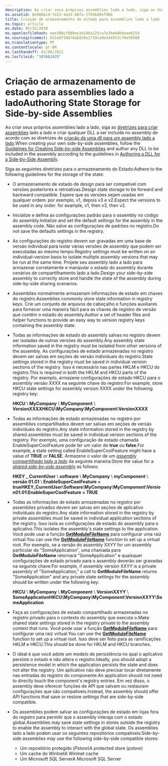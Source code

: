 ```yaml
---
description: Ao criar seus próprios assemblies lado a lado, siga as diretrizes para criar assemblies lado a lado e criar qualquer DLL a ser incluída no assembly de acordo com as diretrizes de criação de uma DLL para um assembly lado a lado.
ms.assetid: 0e98bbcd-7e23-4a33-b0fa-1f936d0ef96b
title: Criação de armazenamento de estado para assemblies lado a lado
ms.topic: article
ms.date: 05/31/2018
ms.openlocfilehash: eee388cf680ee3a186a225ca7e3bde8b6eae625d
ms.sourcegitcommit: 831e8f3db78ab820e1710cede244553c70e50500
ms.translationtype: MT
ms.contentlocale: pt-BR
ms.lasthandoff: 01/08/2021
ms.locfileid: "103662425"
---
```

# <a name="authoring-state-storage-for-side-by-side-assemblies"></a><span data-ttu-id="27ccc-103">Criação de armazenamento de estado para assemblies lado a lado</span><span class="sxs-lookup"><span data-stu-id="27ccc-103">Authoring State Storage for Side-by-side Assemblies</span></span>

<span data-ttu-id="27ccc-104">Ao criar seus próprios assemblies lado a lado, siga as [diretrizes para criar assemblies](guidelines-for-creating-side-by-side-assemblies.md) lado a lado e criar qualquer DLL a ser incluída no assembly de acordo com as diretrizes de [criação de uma dll para um assembly lado a lado](authoring-a-dll-for-a-side-by-side-assembly.md).</span><span class="sxs-lookup"><span data-stu-id="27ccc-104">When creating your own side-by-side assemblies, follow the [Guidelines for Creating Side-by-side Assemblies](guidelines-for-creating-side-by-side-assemblies.md) and author any DLL to be included in the assembly according to the guidelines in [Authoring a DLL for a Side-by-Side Assembly](authoring-a-dll-for-a-side-by-side-assembly.md).</span></span>

<span data-ttu-id="27ccc-105">Siga as seguintes diretrizes para o armazenamento do Estado:</span><span class="sxs-lookup"><span data-stu-id="27ccc-105">Adhere to the following guidelines for the storage of the state:</span></span>

-   <span data-ttu-id="27ccc-106">O armazenamento de estado de design para ser compatível com versões posteriores e retroativas.</span><span class="sxs-lookup"><span data-stu-id="27ccc-106">Design state storage to be forward and backward compatible.</span></span> <span data-ttu-id="27ccc-107">Espere que as versões sejam usadas em qualquer ordem: por exemplo, v1, depois v3 e v2.</span><span class="sxs-lookup"><span data-stu-id="27ccc-107">Expect the versions to be used in any order: for example, v1, then v3, then v2.</span></span>
-   <span data-ttu-id="27ccc-108">Inicialize e defina as configurações padrão para o assembly no código do assembly.</span><span class="sxs-lookup"><span data-stu-id="27ccc-108">Initialize and set the default settings for the assembly in the assembly code.</span></span> <span data-ttu-id="27ccc-109">Não salve as configurações de padrões no registro.</span><span class="sxs-lookup"><span data-stu-id="27ccc-109">Do not save the defaults settings in the registry.</span></span>
-   <span data-ttu-id="27ccc-110">As configurações do registro devem ser gravadas em uma base de versão individual para isolar várias versões de assembly que podem ser executadas ao mesmo tempo.</span><span class="sxs-lookup"><span data-stu-id="27ccc-110">Registry settings must be written on an individual-version basis to isolate multiple assembly versions that may be run at the same time.</span></span> <span data-ttu-id="27ccc-111">Projete seu assembly lado a lado para armazenar corretamente e manipular o estado do assembly durante cenários de compartilhamento lado a lado.</span><span class="sxs-lookup"><span data-stu-id="27ccc-111">Design your side-by-side assembly to correctly store and handle the state of the assembly during side-by-side sharing scenarios.</span></span>
-   <span data-ttu-id="27ccc-112">Assemblies normalmente armazenam informações de estado em chaves do registro.</span><span class="sxs-lookup"><span data-stu-id="27ccc-112">Assemblies commonly store state information in registry keys.</span></span> <span data-ttu-id="27ccc-113">Crie um conjunto de arquivos de cabeçalho e funções auxiliares para fornecer uma maneira fácil para as chaves de registro de versão que contêm o estado do assembly.</span><span class="sxs-lookup"><span data-stu-id="27ccc-113">Author a set of header files and helper functions to provide an easy way to version registry keys containing the assembly state.</span></span>
-   <span data-ttu-id="27ccc-114">Todas as informações de estado do assembly salvas no registro devem ser isoladas de outras versões do assembly.</span><span class="sxs-lookup"><span data-stu-id="27ccc-114">Any assembly state information saved in the registry must be isolated from other versions of the assembly.</span></span> <span data-ttu-id="27ccc-115">As configurações de estado armazenadas no registro devem ser salvas em seções de versão individuais do registro.</span><span class="sxs-lookup"><span data-stu-id="27ccc-115">State settings stored in the registry must be saved in individual version sections of the registry.</span></span> <span data-ttu-id="27ccc-116">Isso é necessário nas partes HKLM e HKCU do registro.</span><span class="sxs-lookup"><span data-stu-id="27ccc-116">This is required in both the HKLM and HKCU parts of the registry.</span></span> <span data-ttu-id="27ccc-117">Por exemplo, armazene configurações de estado HKCU para o assembly versão XXXX na seguinte chave do registro:</span><span class="sxs-lookup"><span data-stu-id="27ccc-117">For example, store HKCU state settings for assembly version XXXX under the following registry key:</span></span>

    <span data-ttu-id="27ccc-118">**HKCU** \\ **MyCompany** \\ **MyComponent** \\ **VersionXXXX**</span><span class="sxs-lookup"><span data-stu-id="27ccc-118">**HKCU**\\**MyCompany**\\**MyComponent**\\**VersionXXXX**</span></span>

-   <span data-ttu-id="27ccc-119">Todas as informações de estado armazenadas no registro por assemblies compartilhados devem ser salvas em seções de versão individuais do registro.</span><span class="sxs-lookup"><span data-stu-id="27ccc-119">Any state information stored in the registry by shared assemblies must be saved in individual version sections of the registry.</span></span> <span data-ttu-id="27ccc-120">Por exemplo, uma configuração de estado chamada EnableSuperCoolFeature pode ter um valor de **true** ou **false**.</span><span class="sxs-lookup"><span data-stu-id="27ccc-120">For example, a state setting called EnableSuperCoolFeature might have a value of **TRUE** or **FALSE**.</span></span> <span data-ttu-id="27ccc-121">Armazene o valor de um [*assembly compartilhado lado a lado*](s-sbscs-gly.md) da seguinte maneira:</span><span class="sxs-lookup"><span data-stu-id="27ccc-121">Store the value for a [*shared side-by-side assembly*](s-sbscs-gly.md) as follows:</span></span>

    <span data-ttu-id="27ccc-122">**HKEY \_ CurrentUser** \\ **software** \\ **MyCompany** \\ **myComponent** \\ **versão 01.01** \\ **EnableSuperCoolFeature = true**</span><span class="sxs-lookup"><span data-stu-id="27ccc-122">**HKEY\_CurrentUser**\\**Software**\\**MyCompany**\\**MyComponent**\\**Version01.01**\\**EnableSuperCoolFeature = TRUE**</span></span>

-   <span data-ttu-id="27ccc-123">Todas as informações de estado armazenadas no registro por assemblies privados devem ser salvas em seções de aplicativo individuais do registro.</span><span class="sxs-lookup"><span data-stu-id="27ccc-123">Any state information stored in the registry by private assemblies must be saved in individual application sections of the registry.</span></span> <span data-ttu-id="27ccc-124">Isso isola as configurações de estado do assembly para o aplicativo.</span><span class="sxs-lookup"><span data-stu-id="27ccc-124">This isolates the assembly's state settings to the application.</span></span> <span data-ttu-id="27ccc-125">Você pode usar a função [**GetModuleFileName**](/windows/desktop/api/libloaderapi/nf-libloaderapi-getmodulefilenamea) para configurar uma raiz virtual.</span><span class="sxs-lookup"><span data-stu-id="27ccc-125">You can use the [**GetModuleFileName**](/windows/desktop/api/libloaderapi/nf-libloaderapi-getmodulefilenamea) function to set up a virtual root.</span></span> <span data-ttu-id="27ccc-126">Por exemplo, se a versão do assembly XXYY for um assembly particular de "SomeApplication", uma chamada para **GetModuleFileName** retornará "SomeApplication" e quaisquer configurações de estado privado para o assembly deverão ser gravadas na seguinte chave:</span><span class="sxs-lookup"><span data-stu-id="27ccc-126">For example, if assembly version XXYY is a private assembly of "SomeApplication," a call to **GetModuleFileName** returns "SomeApplication" and any private state settings for the assembly should be written under the following key:</span></span>

    <span data-ttu-id="27ccc-127">**HKCU** \\ **MyCompany** \\ **MyComponent** \\ **VersionXXYY** \\ **SomeApplication**</span><span class="sxs-lookup"><span data-stu-id="27ccc-127">**HKCU**\\**MyCompany**\\**MyComponent**\\**VersionXXYY**\\**SomeApplication**</span></span>

-   <span data-ttu-id="27ccc-128">Faça as configurações de estado compartilhado armazenadas no registro privado para o contexto do assembly que executa o.</span><span class="sxs-lookup"><span data-stu-id="27ccc-128">Make shared state settings stored in the registry private to the assembly context that runs.</span></span> <span data-ttu-id="27ccc-129">Você pode usar a função [**GetModuleFileName**](/windows/desktop/api/libloaderapi/nf-libloaderapi-getmodulefilenamea) para configurar uma raiz virtual.</span><span class="sxs-lookup"><span data-stu-id="27ccc-129">You can use the [**GetModuleFileName**](/windows/desktop/api/libloaderapi/nf-libloaderapi-getmodulefilenamea) function to set up a virtual root.</span></span> <span data-ttu-id="27ccc-130">Isso deve ser feito para as ramificações HKLM e HKCU.</span><span class="sxs-lookup"><span data-stu-id="27ccc-130">This should be done for HKLM and HKCU branches.</span></span>
-   <span data-ttu-id="27ccc-131">O ideal é que você adote um modelo de persistência no qual o aplicativo persiste o estado e não altera o registro.</span><span class="sxs-lookup"><span data-stu-id="27ccc-131">Ideally, you should adopt a persistence model in which the application persists the state and does not alter the registry.</span></span> <span data-ttu-id="27ccc-132">Um aplicativo não deve precisar tocar diretamente nas entradas do registro do componente.</span><span class="sxs-lookup"><span data-stu-id="27ccc-132">An application should not need to directly touch the component's registry entries.</span></span> <span data-ttu-id="27ccc-133">Em vez disso, o assembly deve oferecer funções de API que salvam ou restauram configurações que são compatíveis.</span><span class="sxs-lookup"><span data-stu-id="27ccc-133">Instead, the assembly should offer API functions that save or restore settings that are side-by-side compatible.</span></span>
-   <span data-ttu-id="27ccc-134">Os assemblies podem salvar as configurações de estado em lojas fora do registro para permitir que o assembly interaja com o estado global.</span><span class="sxs-lookup"><span data-stu-id="27ccc-134">Assemblies may save state settings in stores outside the registry to enable the assembly to interact with the global state.</span></span> <span data-ttu-id="27ccc-135">Os assemblies lado a lado podem usar os seguintes repositórios compatíveis:</span><span class="sxs-lookup"><span data-stu-id="27ccc-135">Side-by-side assemblies may use the following side-by-side compatible stores:</span></span>
    -   <span data-ttu-id="27ccc-136">Um repositório protegido (*Pstore*)</span><span class="sxs-lookup"><span data-stu-id="27ccc-136">A protected store (*pstore*)</span></span>
    -   <span data-ttu-id="27ccc-137">Um cache do WinInet</span><span class="sxs-lookup"><span data-stu-id="27ccc-137">A WinInet cache</span></span>
    -   <span data-ttu-id="27ccc-138">Um Microsoft SQL Server</span><span class="sxs-lookup"><span data-stu-id="27ccc-138">A Microsoft SQL Server</span></span>

 

 
